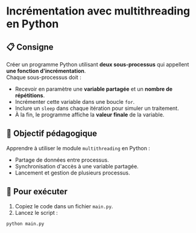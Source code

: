 # Incrémentation avec multithreading en Python

## 📋 Consigne

Créer un programme Python utilisant **deux sous-processus** qui appellent **une fonction d'incrémentation**.  
Chaque sous-processus doit :

- Recevoir en paramètre une **variable partagée** et un **nombre de répétitions**.
- Incrémenter cette variable dans une boucle `for`.
- Inclure un `sleep` dans chaque itération pour simuler un traitement.
- À la fin, le programme affiche la **valeur finale** de la variable.

## 🧠 Objectif pédagogique

Apprendre à utiliser le module `multithreading` en Python :
- Partage de données entre processus.
- Synchronisation d'accès à une variable partagée.
- Lancement et gestion de plusieurs processus.

## 🚀 Pour exécuter

1. Copiez le code dans un fichier `main.py`.
2. Lancez le script :

```bash
python main.py
```

